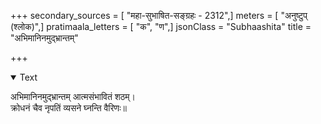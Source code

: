 +++
secondary_sources = [ "महा-सुभाषित-सङ्ग्रहः - 2312",]
meters = [ "अनुष्टुप् (श्लोक)",]
pratimaala_letters = [ "क", "ण",]
jsonClass = "Subhaashita"
title = "अभिमानिनमुद्भ्रान्तम्"

+++

<details open><summary>Text</summary>

अभिमानिनमुद्भ्रान्तम् आत्मसंभावितं शठम्।  
क्रोधनं चैव नृपतिं व्यसने घ्नन्ति वैरिणः॥
</details>
